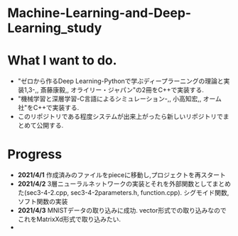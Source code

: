 # Machine-Learning-and-Deep-Learning_study
# What I want to do.
- "ゼロから作るDeep Learning-Pythonで学ぶディープラーニングの理論と実装1,3-,, 斎藤康毅,, オライリー・ジャパン"の2冊をC++で実装する.
- "機械学習と深層学習-C言語によるシミュレーション-,, 小高知宏,, オーム社"をC++で実装する.
- このリポジトリである程度システムが出来上がったら新しいリポジトリでまとめて公開する.

# Progress
- **2021/4/1** 作成済みのファイルをpieceに移動し,プロジェクトを再スタート
- **2021/4/2** 3層ニューラルネットワークの実装とそれを外部関数としてまとめた(sec3-4-2.cpp, sec3-4-2parameters.h, function.cpp). シグモイド関数,ソフト関数の実装
- **2021/4/3** MNISTデータの取り込みに成功. vector形式での取り込みなのでこれをMatrixXd形式で取り込みたい.
- 

